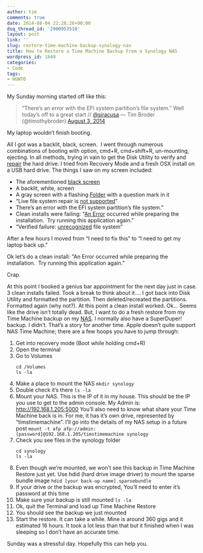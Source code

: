 ```yaml
---
author: tim
comments: true
date: 2014-08-04 22:28:26+00:00
dsq_thread_id: '2900953510'
layout: post
link: ''
slug: restore-time-machine-backup-synology-nas
title: How to Restore a Time Machine Backup From a Synology NAS
wordpress_id: 1649
categories:
- Code
tags:
- HOWTO
---
```


My Sunday morning started off like this:

> “There’s an error with the EFI system partition’s file system.” Well today’s
off to a great start // [@siracusa](https://twitter.com/siracusa) — Tim Broder
(@timothybroder) [August 3,
2014](https://twitter.com/timothybroder/statuses/495938712375939073)

My laptop wouldn’t finish booting. 

All I got was a backlit, black, screen.  I
went through numerous combinations of booting with option, cmd+R, cmd+shift+R,
un-mounting, ejecting. In all methods, trying in vain to get the Disk Utility
to verify and [repair](http://www.cultofmac.com/264991/repair-verify-hard-drive-command-line-os-x-tips/) the hard drive. I tried from Recovery Mode and
a fresh OSX install on a USB hard drive. The things I saw on my screen
included:

  * The aforementioned [black screen](https://discussions.apple.com/message/18177363)
  * A backlit, white, screen
  * A gray screen with a flashing [Folder](http://support.apple.com/kb/TS1440?viewlocale=en_US&locale=en_US) with a question mark in it
  * “Live file system repair is [not supported](https://discussions.apple.com/thread/5739421?tstart=0)”
  * There’s an error with the EFI system partition’s file system.”
  * Clean installs were failing: "[An Error](https://discussions.apple.com/thread/5467959?tstart=0) occurred while preparing the installation.  Try running this application again.”
  * “Verified failure: [unrecognized](http://forums.macrumors.com/showthread.php?t=1667862) file system”

After a few hours I moved from “I need to fix this” to “I need to get my
laptop back up.” 

Ok let’s do a clean install: "An Error occurred while
preparing the installation.  Try running this application again.” 

Crap. 

At
this point I booked a genius bar appointment for the next day just in case. 3
clean installs failed. Took a break to think about it…. I got back into Disk
Utility and formatted the partition. Then deleted/recreated the partitions.
Formatted again (why not?). At this point a clean install worked. Ok… Seems
like the drive isn’t totally dead. But, I want to do a fresh restore from my
Time Machine backup on my [NAS](http://www.amazon.com/gp/product/B008U69LC4/ref=wms_ohs_product?psc=1&tag=nyen0e-20&ie=UTF8). I normally also have a
SuperDuper! backup. I didn’t. That’s a story for another time. Apple doesn’t
quite support NAS Time Machine; there are a few hoops you have to jump
through:

1. Get into recovery mode (Boot while holding cmd+R)
1. Open the terminal
1. Go to Volumes
	```
	cd /Volumes
	ls -la
	```
1. Make a place to mount the NAS
	```mkdir synology```
1. Double check it’s there
	```ls -la```
1. Mount your NAS. This is the IP of it in my house. This should be the IP you use to get to the admin console. My Admin is: http://192.168.1.205:5000
You’ll also need to know what share your Time Machine back is in. For me, it has it’s own drive, represented by “timstimemachine”. I’ll go into the details of my NAS setup in a future post
	```mount -t afp afp://admin:[password]@192.168.1.205/timstimemachine synology```
1. Check you see files in the synology folder
	```
	cd synology
	ls -la
	```
1. Even though we’re mounted, we won’t see this backup in Time Machine Restore just yet. Use hdid (hard drive image driver) to mount the sparse bundle image
	```hdid [your back-up name].sparsebundle```
1. If your drive or the backup was encrypted, You’ll need to enter it’s password at this time
1. Make sure your backup is still mounted
	```ls -la```
1. Ok, quit the Terminal and load up Time Machine Restore
1. You should see the backup we just mounted
1. Start the restore. It can take a while. Mine is around 360 gigs and it estimated 16 hours. It took a lot less than that but it finished when I was sleeping so I don’t have an accurate time.

Sunday was a stressful day. Hopefully this can help you.
